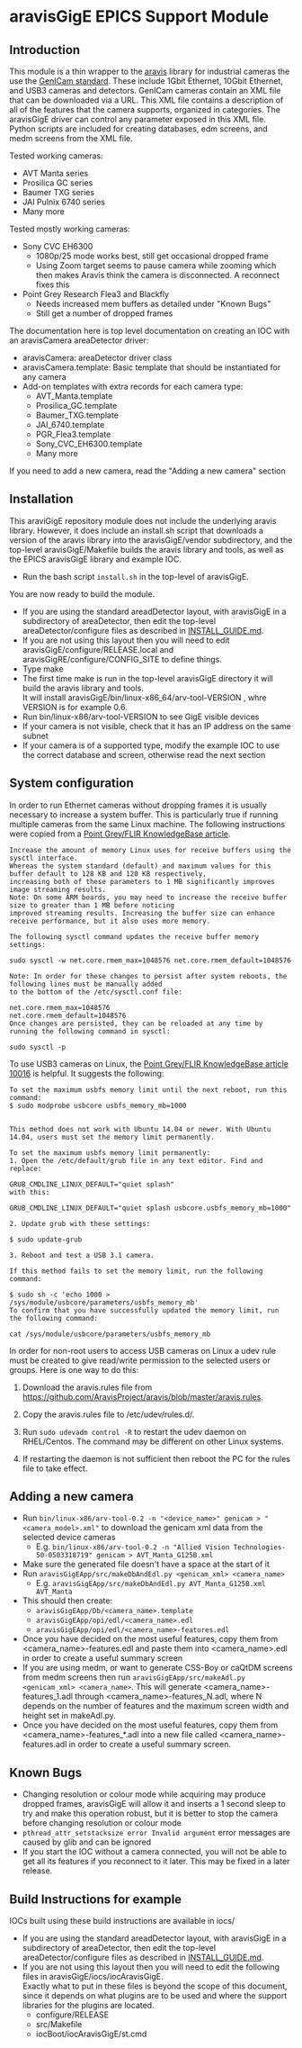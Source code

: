 aravisGigE EPICS Support Module 
===============================

Introduction
------------

This module is a thin wrapper to the [aravis](http://live.gnome.org/Aravis) library for industrial 
cameras the use the [GenICam standard](https://www.emva.org/standards-technology/genicam/).
These include 1Gbit Ethernet, 10Gbit Ethernet, and USB3 cameras and detectors. 
GenICam cameras contain an XML file that can be downloaded via a URL.  This XML file contains
a description of all of the features that the camera supports, organized in categories.
The aravisGigE driver can control any parameter exposed in this XML file. 
Python scripts are included for creating databases, edm screens, and medm screens from the XML file.

Tested working cameras:

  * AVT Manta series
  * Prosilica GC series
  * Baumer TXG series
  * JAI Pulnix 6740 series
  * Many more

Tested mostly working cameras:

  * Sony CVC EH6300
    * 1080p/25 mode works best, still get occasional dropped frame
    * Using Zoom target seems to pause camera while zooming which then makes Aravis think the camera is disconnected. A reconnect fixes this
  * Point Grey Research Flea3 and Blackfly
    * Needs increased mem buffers as detailed under "Known Bugs"
    * Still get a number of dropped frames

The documentation here is top level documentation on creating an IOC with an aravisCamera areaDetector driver:

  * aravisCamera: areaDetector driver class
  * aravisCamera.template: Basic template that should be instantiated for any camera
  * Add-on templates with extra records for each camera type:
    * AVT_Manta.template
    * Prosilica_GC.template
    * Baumer_TXG.template
    * JAI_6740.template
    * PGR_Flea3.template
    * Sony_CVC_EH6300.template
    * Many more

If you need to add a new camera, read the "Adding a new camera" section

Installation
------------
This araviGigE repository module does not include the underlying aravis library.  However, it does include an install.sh script that downloads a version
of the aravis library into the aravisGigE/vendor subdirectory, and the top-level aravisGigE/Makefile builds the aravis library and tools, as well as
the EPICS aravisGigE library and example IOC.
  * Run the bash script `install.sh` in the top-level of aravisGigE.

You are now ready to build the module.

  * If you are using the standard areadDetector layout, with aravisGigE in a subdirectory of areaDetector, then edit the top-level areaDetector/configure files
  as described in [INSTALL_GUIDE.md](https://github.com/areaDetector/areaDetector/blob/master/INSTALL_GUIDE.md).
  * If you are not using this layout then you will need to edit aravisGigE/configure/RELEASE.local and aravisGigRE/configure/CONFIG_SITE to define things.
  * Type make
  * The first time make is run in the top-level aravisGigE directory it will build the aravis library and tools.  
    It will install aravisGigE/bin/linux-x86_64/arv-tool-VERSION , whre VERSION is for example 0.6.
  * Run bin/linux-x86/arv-tool-VERSION to see GigE visible devices
  * If your camera is not visible, check that it has an IP address on the same subnet
  * If your camera is of a supported type, modify the example IOC to use the correct database and screen, otherwise read the next section

System configuration
--------------------
In order to run Ethernet cameras without dropping frames it is usually necessary to increase a system buffer. 
This is particularly true if running multiple cameras from the same Linux machine.
The following instructions were copied from a [Point Grey/FLIR KnowledgeBase article](https://www.ptgrey.com/KB/10016).
```
Increase the amount of memory Linux uses for receive buffers using the sysctl interface. 
Whereas the system standard (default) and maximum values for this buffer default to 128 KB and 120 KB respectively, 
increasing both of these parameters to 1 MB significantly improves image streaming results.
Note: On some ARM boards, you may need to increase the receive buffer size to greater than 1 MB before noticing 
improved streaming results. Increasing the buffer size can enhance receive performance, but it also uses more memory.

The following sysctl command updates the receive buffer memory settings:

sudo sysctl -w net.core.rmem_max=1048576 net.core.rmem_default=1048576

Note: In order for these changes to persist after system reboots, the following lines must be manually added 
to the bottom of the /etc/sysctl.conf file:

net.core.rmem_max=1048576
net.core.rmem_default=1048576
Once changes are persisted, they can be reloaded at any time by running the following command in sysctl:

sudo sysctl -p

```

To use USB3 cameras on Linux, the [Point Grey/FLIR KnowledgeBase article 10016](https://www.ptgrey.com/KB/10016) is helpful.
It suggests the following:
```
To set the maximum usbfs memory limit until the next reboot, run this command:
$ sudo modprobe usbcore usbfs_memory_mb=1000


This method does not work with Ubuntu 14.04 or newer. With Ubuntu 14.04, users must set the memory limit permanently.

To set the maximum usbfs memory limit permanently:
1. Open the /etc/default/grub file in any text editor. Find and replace:

GRUB_CMDLINE_LINUX_DEFAULT="quiet splash"
with this:

GRUB_CMDLINE_LINUX_DEFAULT="quiet splash usbcore.usbfs_memory_mb=1000"

2. Update grub with these settings:

$ sudo update-grub

3. Reboot and test a USB 3.1 camera.

If this method fails to set the memory limit, run the following command:

$ sudo sh -c 'echo 1000 > /sys/module/usbcore/parameters/usbfs_memory_mb'
To confirm that you have successfully updated the memory limit, run the following command:

cat /sys/module/usbcore/parameters/usbfs_memory_mb

```
In order for non-root users to access USB cameras on Linux a udev rule must be created to give read/write permission to
the selected users or groups.  Here is one way to do this:

1. Download the aravis.rules file from https://github.com/AravisProject/aravis/blob/master/aravis.rules.

2. Copy the aravis.rules file to /etc/udev/rules.d/.

3. Run `sudo udevadm control -R` to restart the udev daemon on RHEL/Centos.  The command may be different on other Linux systems.

4. If restarting the daemon is not sufficient then reboot the PC for the rules file to take effect.


Adding a new camera
-------------------
  * Run `bin/linux-x86/arv-tool-0.2 -n "<device_name>" genicam > "<camera_model>.xml"` to download the genicam xml data from the selected device cameras
    * E.g. `bin/linux-x86/arv-tool-0.2 -n "Allied Vision Technologies-50-0503318719" genicam > AVT_Manta_G125B.xml`
  * Make sure the generated file doesn't have a space at the start of it
  * Run `aravisGigEApp/src/makeDbAndEdl.py <genicam_xml> <camera_name>`
    * E.g. `aravisGigEApp/src/makeDbAndEdl.py AVT_Manta_G125B.xml AVT_Manta`
  * This should then create:
    * `aravisGigEApp/Db/<camera_name>.template`
    * `aravisGigEApp/opi/edl/<camera_name>.edl`
    * `aravisGigEApp/opi/edl/<camera_name>-features.edl`
  * Once you have decided on the most useful features, copy them from <camera_name>-features.edl and paste them into <camera_name>.edl 
    in order to create a useful summary screen
  * If you are using medm, or want to generate CSS-Boy or caQtDM screens from medm screens 
    then run `aravisGigEApp/src/makeAdl.py <genicam_xml> <camera_name>`.
    This will generate <camera_name>-features_1.adl through <camera_name>-features_N.adl, where N depends on the number of features and the
    maximum screen width and height set in makeAdl.py.
  * Once you have decided on the most useful features, copy them from <camera_name>-features_*.adl into a new file called <camera_name>-features.adl
    in order to create a useful summary screen.

Known Bugs
----------
  * Changing resolution or colour mode while acquiring may produce dropped frames, aravisGigE will allow it 
    and inserts a 1 second sleep to try and make this operation robust, 
    but it is better to stop the camera before changing resolution or colour mode
  * `pthread_attr_setstacksize error Invalid argument` error messages are caused by glib and can be ignored
  * If you start the IOC without a camera connected, you will not be able to get all its features if you reconnect to it later. 
    This may be fixed in a later release.


Build Instructions for example
------------------------------
IOCs built using these build instructions are available in iocs/ 

* If you are using the standard areadDetector layout, with aravisGigE in a subdirectory of areaDetector, then edit the top-level areaDetector/configure files
  as described in [INSTALL_GUIDE.md](https://github.com/areaDetector/areaDetector/blob/master/INSTALL_GUIDE.md).
* If you are not using this layout then you will need to edit the following files in aravisGigE/iocs/iocAravisGigE.  
  Exactly what to put in these files is beyond the scope of this document, since it depends on what plugins are to be used and where the
  support libraries for the plugins are located.
  * configure/RELEASE
  * src/Makefile
  * iocBoot/iocAravisGigE/st.cmd

